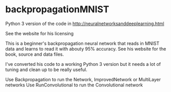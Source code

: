 # backpropagationMNIST
Python 3 version of the code in http://neuralnetworksanddeeplearning.html

See the website for his licensing

This is a beginner's backpropagation neural network that reads in MNIST data and learns to read it with abouty 95% accuracy. See his website for the book, source and data files.

I've converted his code to a working Python 3 version but it needs a lot of tuning and clean up to be really useful.


Use Backpropagation to run the Network, ImprovedNetwork or MultiLayer networks
Use RunConvolutional to run the Convolutional network
